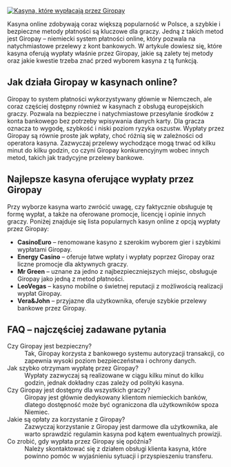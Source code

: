 [![Kasyna, które wypłacają przez Giropay](https://123-caf.pages.dev/gitsignup.png)](https://vrmoo.ru/Bt82HjjY)

<div>Kasyna online zdobywają coraz większą popularność w Polsce, a szybkie i bezpieczne metody płatności są kluczowe dla graczy. Jedną z takich metod jest Giropay – niemiecki system płatności online, który pozwala na natychmiastowe przelewy z kont bankowych. W artykule dowiesz się, które kasyna oferują wypłaty właśnie przez Giropay, jakie są zalety tej metody oraz jakie kwestie trzeba znać przed wyborem kasyna z tą funkcją.  <h2>Jak działa Giropay w kasynach online?</h2> Giropay to system płatności wykorzystywany głównie w Niemczech, ale coraz częściej dostępny również w kasynach z obsługą europejskich graczy. Pozwala na bezpieczne i natychmiastowe przesyłanie środków z konta bankowego bez potrzeby wpisywania danych karty. Dla gracza oznacza to wygodę, szybkość i niski poziom ryzyka oszustw.  Wypłaty przez Giropay są równie proste jak wpłaty, choć różnią się w zależności od operatora kasyna. Zazwyczaj przelewy wychodzące mogą trwać od kilku minut do kilku godzin, co czyni Giropay konkurencyjnym wobec innych metod, takich jak tradycyjne przelewy bankowe.  <h2>Najlepsze kasyna oferujące wypłaty przez Giropay</h2> Przy wyborze kasyna warto zwrócić uwagę, czy faktycznie obsługuje tę formę wypłat, a także na oferowane promocje, licencję i opinie innych graczy. Poniżej znajduje się lista popularnych kasyn online z opcją wypłaty przez Giropay:  <ul>   <li><strong>CasinoEuro</strong> – renomowane kasyno z szerokim wyborem gier i szybkimi wypłatami Giropay.</li>   <li><strong>Energy Casino</strong> – oferuje łatwe wpłaty i wypłaty poprzez Giropay oraz liczne promocje dla aktywnych graczy.</li>   <li><strong>Mr Green</strong> – uznane za jedno z najbezpieczniejszych miejsc, obsługuje Giropay jako jedną z metod płatności.</li>   <li><strong>LeoVegas</strong> – kasyno mobilne o świetnej reputacji z możliwością realizacji wypłat Giropay.</li>   <li><strong>Vera&John</strong> – przyjazne dla użytkownika, oferuje szybkie przelewy bankowe przez Giropay.</li> </ul>  <h2>FAQ – najczęściej zadawane pytania</h2> <dl>   <dt>Czy Giropay jest bezpieczny?</dt>   <dd>Tak, Giropay korzysta z bankowego systemu autoryzacji transakcji, co zapewnia wysoki poziom bezpieczeństwa i ochrony danych.</dd>    <dt>Jak szybko otrzymam wypłatę przez Giropay?</dt>   <dd>Wypłaty zazwyczaj są realizowane w ciągu kilku minut do kilku godzin, jednak dokładny czas zależy od polityki kasyna.</dd>    <dt>Czy Giropay jest dostępny dla wszystkich graczy?</dt>   <dd>Giropay jest głównie dedykowany klientom niemieckich banków, dlatego dostępność może być ograniczona dla użytkowników spoza Niemiec.</dd>    <dt>Jakie są opłaty za korzystanie z Giropay?</dt>   <dd>Zazwyczaj korzystanie z Giropay jest darmowe dla użytkownika, ale warto sprawdzić regulamin kasyna pod kątem ewentualnych prowizji.</dd>    <dt>Co zrobić, gdy wypłata przez Giropay się opóźnia?</dt>   <dd>Należy skontaktować się z działem obsługi klienta kasyna, które powinno pomóc w wyjaśnieniu sytuacji i przyspieszeniu transferu.</dd> </dl> </div>